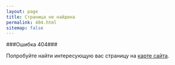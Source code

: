 ```yaml
---
layout: page
title: Страница не найдена
permalink: 404.html
sitemap: false
---
```

###Ошибка 404###

Попробуйте найти интересующую вас страницу на <a href="{{page.basedir}}/sitemap/">карте сайта</a>.
